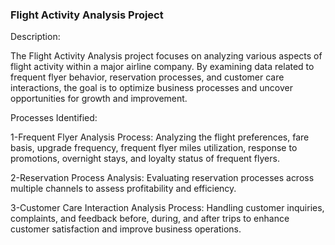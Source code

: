 ### Flight Activity Analysis Project

Description:

The Flight Activity Analysis project focuses on analyzing various aspects of flight activity within a major airline company. By examining data related to frequent flyer behavior, reservation processes, and customer care interactions, the goal is to optimize business processes and uncover opportunities for growth and improvement.

Processes Identified:

1-Frequent Flyer Analysis Process: Analyzing the flight preferences, fare basis, upgrade frequency, frequent flyer miles utilization, response to promotions, overnight stays, and loyalty status of frequent flyers.

2-Reservation Process Analysis: Evaluating reservation processes across multiple channels to assess profitability and efficiency.

3-Customer Care Interaction Analysis Process: Handling customer inquiries, complaints, and feedback before, during, and after trips to enhance customer satisfaction and improve business operations.
